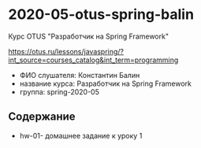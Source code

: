 # 2020-05-otus-spring-balin

Курс OTUS "Разработчик на Spring Framework"

https://otus.ru/lessons/javaspring/?int_source=courses_catalog&int_term=programming

* ФИО слушателя: Константин Балин
* название курса: Разработчик на Spring Framework
* группа: spring-2020-05

## Содержание
* hw-01- домашнее задание к уроку 1
